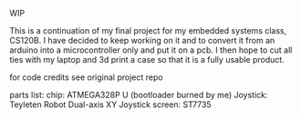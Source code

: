 WIP

This is a continuation of my final project for my embedded systems class, CS120B. I have decided to keep working on it and to convert it from an arduino into a microcontroller only and put it on a pcb. I then hope to cut all ties with my laptop and 3d print a case so that it is a fully usable product.  

for code credits see original project repo

parts list:
chip: ATMEGA328P U (bootloader burned by me)
Joystick: Teyleten Robot Dual-axis XY Joystick
screen: ST7735
